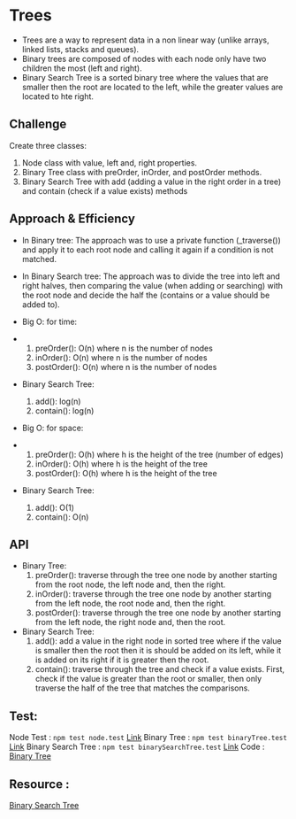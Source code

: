 # Trees
* Trees are a way to represent data in a non linear way (unlike arrays, linked lists, stacks and queues).
* Binary trees are composed of nodes with each node only have two children the most (left and right).
* Binary Search Tree is a sorted binary tree where the values that are smaller then the root are located to the left, while the greater values are located to hte right.


## Challenge
Create three classes:
1. Node class with value, left and, right properties.
2. Binary Tree class with preOrder, inOrder, and postOrder methods.
3. Binary Search Tree with add (adding a value in the right order in a tree) and contain (check if a value exists) methods

## Approach & Efficiency
- In Binary tree: The approach was to use a private function (_traverse()) and apply it to each root node and calling it again if a condition is not matched.
- In Binary Search tree: The approach was to divide the tree into left and right halves, then comparing the value (when adding or searching) with the root node and decide the half the (contains or a value should be added to).
- Big O: for time:
- 1. preOrder(): O(n) where n is the number of nodes
  2. inOrder(): O(n) where n is the number of nodes
  3. postOrder(): O(n) where n is the number of nodes
- Binary Search Tree:
  1. add(): log(n)
  2. contain(): log(n)

- Big O: for space:
- 1. preOrder(): O(h) where h is the height of the tree (number of edges)
  2. inOrder(): O(h) where h is the height of the tree 
  3. postOrder(): O(h) where h is the height of the tree 
- Binary Search Tree: 
  1. add(): O(1)
  2. contain(): O(n)

## API
- Binary Tree:
  1. preOrder(): traverse through the tree one node by another starting from the root node, the left node and, then the right.
  2. inOrder(): traverse through the tree one node by another starting from the left node, the root node and, then the right.
  3. postOrder(): traverse through the tree one node by another starting from the left node, the right node and, then the root.
- Binary Search Tree:
  1. add(): add a value in the right node in sorted tree where if the value is smaller then the root then it is should be added on its left, while it is added on its right if it is greater then the root.
  2. contain(): traverse through the tree and check if a value exists. First, check if the value is greater than the root or smaller, then only traverse the half of the tree that matches the comparisons.

## Test:
Node Test : `npm test node.test`  [Link](node.test.js)
Binary Tree : `npm test binaryTree.test`  [Link](binaryTree.test.js)
Binary Search Tree : `npm test binarySearchTree.test` [Link](binarySearchTree.test.js)
Code : [Binary Tree](tree.js)

## Resource :
[Binary Search Tree](https://humanwhocodes.com/blog/2009/06/09/computer-science-in-javascript-binary-search-tree-part-1/#:~:text=The%20contains()%20method%20accepts,BinarySearchTree.)